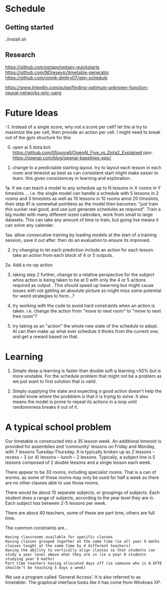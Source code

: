 # Schedule


## Getting started

./install.sh

## Research

https://github.com/optapy/optapy-quickstarts
https://github.com/NDresevic/timetable-generator
https://github.com/vinnik-dmitry07/gen-schedule

https://www.linkedin.com/pulse/finding-optimum-unknown-function-neural-networks-eric-yang

# Future Ideas

-1. Instead of a single score, why not a score per cell? let the ai try to maximize the per cell, then provide an action per cell. I might need to break out of the gym structure for this

0. open ai 5 dota bot: https://github.com/llSourcell/OpenAI_Five_vs_Dota2_Explained
ppo: https://openai.com/blog/openai-baselines-ppo/

1. change to a predictable starting layout. try to layout each lesson in each room and timeslot as best as can
consistent start might make easier to learn. this gives consistencey in learning and exploration.

1a. if we can teach a model to any schedule up to N lessons in X rooms in Y timeslots ... i.e. the single model can handle
a schedule with 5 lessons in 2 rooms and 3 timeslots as well as 10 lessons in 10 rooms annd 20 timeslots, then
step #1 is somewhat pointless as the model then becomes: "just train this sucker real good, and use just generate schedules as required". Train a big model with many different sized calendars, work from small to large datasets. This can take any amount of time to train, but going live means it can solve any calendar.

1aa. allow consecutive training by loading models at the start of a training session, save it out after. then do an evaluation to ensure its improved.

2. try changing to let each prediction include an action for each lesson. take an action from each block of 4 or 5 outputs.

2a. Add a no-op action 

3. taking step 2 further, change to a relative perspective for the subject whos action is being taken to be at 0 with only the 4 or 5 actions required as output . This should speed up loearning but might cause issues with not getting an absolute picture so might miss some potential for weird strategies to form...?

4. try working with the code to avoid hard constraints when an action is taken. i.e. change the action from "move to next room" to "move to next free room"?

5. try taking as an "action" the whole new state of the schedule to adopt. AI can then make up what ever schedule it thinks from the current one, and get a reward based on that.

# Learning

1. Simple deep q learning is faster than double soft q learning ~50% but is more unstable. For the schedule problem that might not be a problem as we just want to first solution that is valid.

2. Simply supplying the state and expecting a good action doesn't help the model know where the probblem is that it is trying to solve. It also means the model is prone to repeat its actions in a loop until randomnness breaks it out of it.

# A typical school problem

Our timetable is constructed into a 35 lesson week. An additional timeslot is provided for assemblies and ‘community’ lessons on Friday and Monday, with 7 lessons Tuesday-Thursday. It is typically broken up as 2 lessons – recess – 3 (or 4) lessons – lunch – 2 lessons. Typically, a subject line is 5 lessons composed of 2 double lessons and a single lesson each week.

There appear to be 33 rooms, including specialist rooms. That is a can of worms, as some of those rooms may only be used for half a week as there are no other classes able to use those rooms.

There would be about 15 separate subjects, or groupings of subjects. Each student does a range of subjects, according to the year level they are in. Each subject has between 2-5 lessons per week.

There are about 40 teachers, some of these are part time, others are full time.

The common constraints are…

    Having classrooms available for specific classes
    Having classes grouped together at the same time (ie all year 9 maths classes taught at the same time by 4 different teachers)
    Having the ability to vertically align classes so that students can study a year level above what they are in (ie a year 8 students studying year 9 maths)
    Part time teachers having allocated days off (ie someone who is 0.6FTE shouldn’t be teaching 5 days a week)

We use a program called ‘General Access’. It is also referred to as timetabler. The graphical interface looks like it has come from Windows XP.
